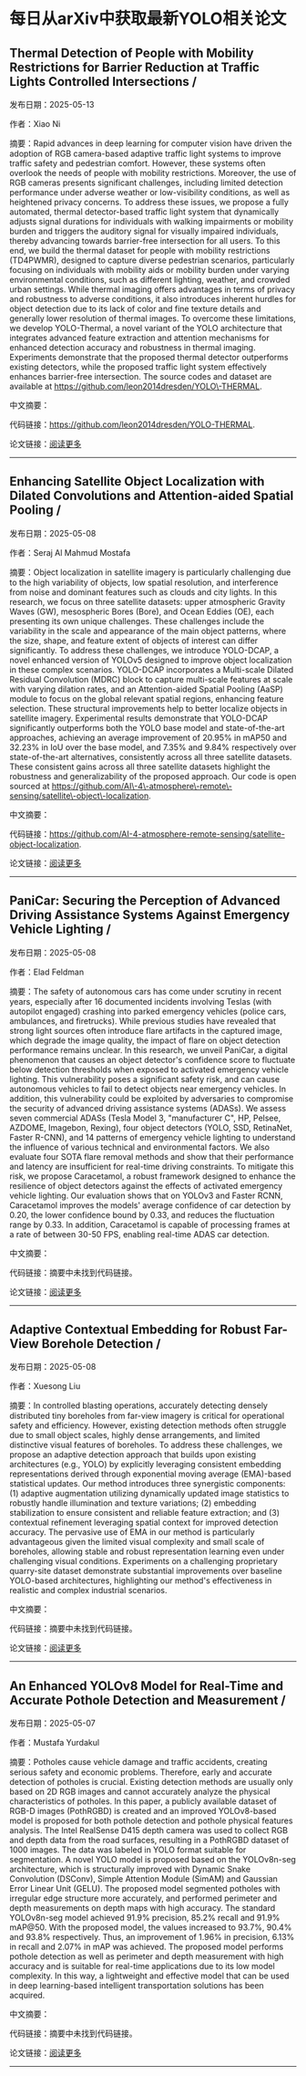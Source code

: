 # 每日从arXiv中获取最新YOLO相关论文


## Thermal Detection of People with Mobility Restrictions for Barrier Reduction at Traffic Lights Controlled Intersections / 

发布日期：2025-05-13

作者：Xiao Ni

摘要：Rapid advances in deep learning for computer vision have driven the adoption of RGB camera\-based adaptive traffic light systems to improve traffic safety and pedestrian comfort. However, these systems often overlook the needs of people with mobility restrictions. Moreover, the use of RGB cameras presents significant challenges, including limited detection performance under adverse weather or low\-visibility conditions, as well as heightened privacy concerns. To address these issues, we propose a fully automated, thermal detector\-based traffic light system that dynamically adjusts signal durations for individuals with walking impairments or mobility burden and triggers the auditory signal for visually impaired individuals, thereby advancing towards barrier\-free intersection for all users. To this end, we build the thermal dataset for people with mobility restrictions \(TD4PWMR\), designed to capture diverse pedestrian scenarios, particularly focusing on individuals with mobility aids or mobility burden under varying environmental conditions, such as different lighting, weather, and crowded urban settings. While thermal imaging offers advantages in terms of privacy and robustness to adverse conditions, it also introduces inherent hurdles for object detection due to its lack of color and fine texture details and generally lower resolution of thermal images. To overcome these limitations, we develop YOLO\-Thermal, a novel variant of the YOLO architecture that integrates advanced feature extraction and attention mechanisms for enhanced detection accuracy and robustness in thermal imaging. Experiments demonstrate that the proposed thermal detector outperforms existing detectors, while the proposed traffic light system effectively enhances barrier\-free intersection. The source codes and dataset are available at https://github.com/leon2014dresden/YOLO\-THERMAL.

中文摘要：


代码链接：https://github.com/leon2014dresden/YOLO-THERMAL.

论文链接：[阅读更多](http://arxiv.org/abs/2505.08568v2)

---


## Enhancing Satellite Object Localization with Dilated Convolutions and Attention\-aided Spatial Pooling / 

发布日期：2025-05-08

作者：Seraj Al Mahmud Mostafa

摘要：Object localization in satellite imagery is particularly challenging due to the high variability of objects, low spatial resolution, and interference from noise and dominant features such as clouds and city lights. In this research, we focus on three satellite datasets: upper atmospheric Gravity Waves \(GW\), mesospheric Bores \(Bore\), and Ocean Eddies \(OE\), each presenting its own unique challenges. These challenges include the variability in the scale and appearance of the main object patterns, where the size, shape, and feature extent of objects of interest can differ significantly. To address these challenges, we introduce YOLO\-DCAP, a novel enhanced version of YOLOv5 designed to improve object localization in these complex scenarios. YOLO\-DCAP incorporates a Multi\-scale Dilated Residual Convolution \(MDRC\) block to capture multi\-scale features at scale with varying dilation rates, and an Attention\-aided Spatial Pooling \(AaSP\) module to focus on the global relevant spatial regions, enhancing feature selection. These structural improvements help to better localize objects in satellite imagery. Experimental results demonstrate that YOLO\-DCAP significantly outperforms both the YOLO base model and state\-of\-the\-art approaches, achieving an average improvement of 20.95% in mAP50 and 32.23% in IoU over the base model, and 7.35% and 9.84% respectively over state\-of\-the\-art alternatives, consistently across all three satellite datasets. These consistent gains across all three satellite datasets highlight the robustness and generalizability of the proposed approach. Our code is open sourced at https://github.com/AI\-4\-atmosphere\-remote\-sensing/satellite\-object\-localization.

中文摘要：


代码链接：https://github.com/AI-4-atmosphere-remote-sensing/satellite-object-localization.

论文链接：[阅读更多](http://arxiv.org/abs/2505.05599v1)

---


## PaniCar: Securing the Perception of Advanced Driving Assistance Systems Against Emergency Vehicle Lighting / 

发布日期：2025-05-08

作者：Elad Feldman

摘要：The safety of autonomous cars has come under scrutiny in recent years, especially after 16 documented incidents involving Teslas \(with autopilot engaged\) crashing into parked emergency vehicles \(police cars, ambulances, and firetrucks\). While previous studies have revealed that strong light sources often introduce flare artifacts in the captured image, which degrade the image quality, the impact of flare on object detection performance remains unclear. In this research, we unveil PaniCar, a digital phenomenon that causes an object detector's confidence score to fluctuate below detection thresholds when exposed to activated emergency vehicle lighting. This vulnerability poses a significant safety risk, and can cause autonomous vehicles to fail to detect objects near emergency vehicles. In addition, this vulnerability could be exploited by adversaries to compromise the security of advanced driving assistance systems \(ADASs\). We assess seven commercial ADASs \(Tesla Model 3, "manufacturer C", HP, Pelsee, AZDOME, Imagebon, Rexing\), four object detectors \(YOLO, SSD, RetinaNet, Faster R\-CNN\), and 14 patterns of emergency vehicle lighting to understand the influence of various technical and environmental factors. We also evaluate four SOTA flare removal methods and show that their performance and latency are insufficient for real\-time driving constraints. To mitigate this risk, we propose Caracetamol, a robust framework designed to enhance the resilience of object detectors against the effects of activated emergency vehicle lighting. Our evaluation shows that on YOLOv3 and Faster RCNN, Caracetamol improves the models' average confidence of car detection by 0.20, the lower confidence bound by 0.33, and reduces the fluctuation range by 0.33. In addition, Caracetamol is capable of processing frames at a rate of between 30\-50 FPS, enabling real\-time ADAS car detection.

中文摘要：


代码链接：摘要中未找到代码链接。

论文链接：[阅读更多](http://arxiv.org/abs/2505.05183v1)

---


## Adaptive Contextual Embedding for Robust Far\-View Borehole Detection / 

发布日期：2025-05-08

作者：Xuesong Liu

摘要：In controlled blasting operations, accurately detecting densely distributed tiny boreholes from far\-view imagery is critical for operational safety and efficiency. However, existing detection methods often struggle due to small object scales, highly dense arrangements, and limited distinctive visual features of boreholes. To address these challenges, we propose an adaptive detection approach that builds upon existing architectures \(e.g., YOLO\) by explicitly leveraging consistent embedding representations derived through exponential moving average \(EMA\)\-based statistical updates.   Our method introduces three synergistic components: \(1\) adaptive augmentation utilizing dynamically updated image statistics to robustly handle illumination and texture variations; \(2\) embedding stabilization to ensure consistent and reliable feature extraction; and \(3\) contextual refinement leveraging spatial context for improved detection accuracy. The pervasive use of EMA in our method is particularly advantageous given the limited visual complexity and small scale of boreholes, allowing stable and robust representation learning even under challenging visual conditions. Experiments on a challenging proprietary quarry\-site dataset demonstrate substantial improvements over baseline YOLO\-based architectures, highlighting our method's effectiveness in realistic and complex industrial scenarios.

中文摘要：


代码链接：摘要中未找到代码链接。

论文链接：[阅读更多](http://arxiv.org/abs/2505.05008v1)

---


## An Enhanced YOLOv8 Model for Real\-Time and Accurate Pothole Detection and Measurement / 

发布日期：2025-05-07

作者：Mustafa Yurdakul

摘要：Potholes cause vehicle damage and traffic accidents, creating serious safety and economic problems. Therefore, early and accurate detection of potholes is crucial. Existing detection methods are usually only based on 2D RGB images and cannot accurately analyze the physical characteristics of potholes. In this paper, a publicly available dataset of RGB\-D images \(PothRGBD\) is created and an improved YOLOv8\-based model is proposed for both pothole detection and pothole physical features analysis. The Intel RealSense D415 depth camera was used to collect RGB and depth data from the road surfaces, resulting in a PothRGBD dataset of 1000 images. The data was labeled in YOLO format suitable for segmentation. A novel YOLO model is proposed based on the YOLOv8n\-seg architecture, which is structurally improved with Dynamic Snake Convolution \(DSConv\), Simple Attention Module \(SimAM\) and Gaussian Error Linear Unit \(GELU\). The proposed model segmented potholes with irregular edge structure more accurately, and performed perimeter and depth measurements on depth maps with high accuracy. The standard YOLOv8n\-seg model achieved 91.9% precision, 85.2% recall and 91.9% mAP@50. With the proposed model, the values increased to 93.7%, 90.4% and 93.8% respectively. Thus, an improvement of 1.96% in precision, 6.13% in recall and 2.07% in mAP was achieved. The proposed model performs pothole detection as well as perimeter and depth measurement with high accuracy and is suitable for real\-time applications due to its low model complexity. In this way, a lightweight and effective model that can be used in deep learning\-based intelligent transportation solutions has been acquired.

中文摘要：


代码链接：摘要中未找到代码链接。

论文链接：[阅读更多](http://arxiv.org/abs/2505.04207v1)

---

